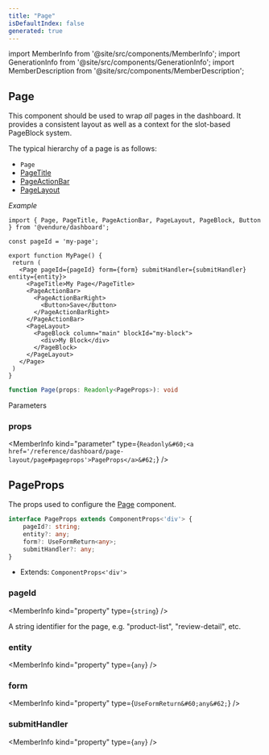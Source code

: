 ```yaml
---
title: "Page"
isDefaultIndex: false
generated: true
---
```

<!-- This file was generated from the Vendure source. Do not modify. Instead, re-run the "docs:build" script -->
import MemberInfo from '@site/src/components/MemberInfo';
import GenerationInfo from '@site/src/components/GenerationInfo';
import MemberDescription from '@site/src/components/MemberDescription';


## Page

<GenerationInfo sourceFile="packages/dashboard/src/lib/framework/layout-engine/page-layout.tsx" sourceLine="84" packageName="@vendure/dashboard" since="3.3.0" />

This component should be used to wrap _all_ pages in the dashboard. It provides
a consistent layout as well as a context for the slot-based PageBlock system.

The typical hierarchy of a page is as follows:
- `Page`
 - <a href='/reference/dashboard/page-layout/page-title#pagetitle'>PageTitle</a>
 - <a href='/reference/dashboard/page-layout/page-action-bar#pageactionbar'>PageActionBar</a>
 - <a href='/reference/dashboard/page-layout/#pagelayout'>PageLayout</a>

*Example*

```tsx
import { Page, PageTitle, PageActionBar, PageLayout, PageBlock, Button } from '@vendure/dashboard';

const pageId = 'my-page';

export function MyPage() {
 return (
   <Page pageId={pageId} form={form} submitHandler={submitHandler} entity={entity}>
     <PageTitle>My Page</PageTitle>
     <PageActionBar>
       <PageActionBarRight>
         <Button>Save</Button>
       </PageActionBarRight>
     </PageActionBar>
     <PageLayout>
       <PageBlock column="main" blockId="my-block">
         <div>My Block</div>
       </PageBlock>
     </PageLayout>
   </Page>
 )
}
```

```ts title="Signature"
function Page(props: Readonly<PageProps>): void
```
Parameters

### props

<MemberInfo kind="parameter" type={`Readonly&#60;<a href='/reference/dashboard/page-layout/page#pageprops'>PageProps</a>&#62;`} />



## PageProps

<GenerationInfo sourceFile="packages/dashboard/src/lib/framework/layout-engine/page-layout.tsx" sourceLine="31" packageName="@vendure/dashboard" since="3.3.0" />

The props used to configure the <a href='/reference/dashboard/page-layout/page#page'>Page</a> component.

```ts title="Signature"
interface PageProps extends ComponentProps<'div'> {
    pageId?: string;
    entity?: any;
    form?: UseFormReturn<any>;
    submitHandler?: any;
}
```
* Extends: <code>ComponentProps&#60;'div'&#62;</code>



<div className="members-wrapper">

### pageId

<MemberInfo kind="property" type={`string`}   />

A string identifier for the page, e.g. "product-list", "review-detail", etc.
### entity

<MemberInfo kind="property" type={`any`}   />


### form

<MemberInfo kind="property" type={`UseFormReturn&#60;any&#62;`}   />


### submitHandler

<MemberInfo kind="property" type={`any`}   />




</div>
